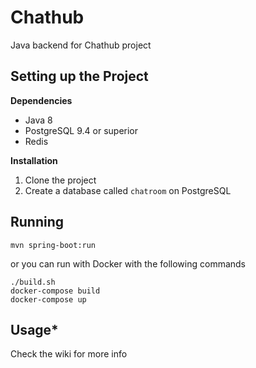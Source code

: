 # Chathub

Java backend for Chathub project

## Setting up the Project

**Dependencies**

* Java 8
* PostgreSQL 9.4 or superior
* Redis

**Installation**

1. Clone the project
2. Create a database called `chatroom` on PostgreSQL

## Running
```
mvn spring-boot:run
```

or you can run with Docker with the following commands

```
./build.sh
docker-compose build
docker-compose up
```

## Usage*


Check the wiki for more info
